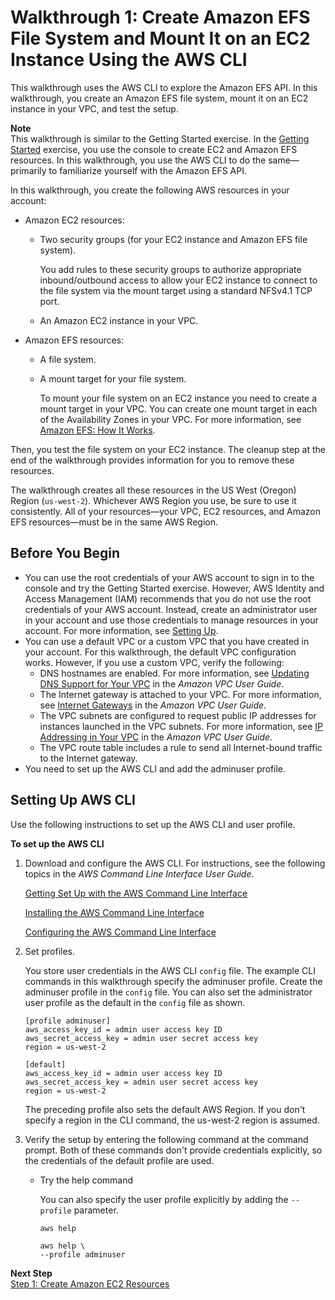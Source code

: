 # Walkthrough 1: Create Amazon EFS File System and Mount It on an EC2 Instance Using the AWS CLI<a name="wt1-getting-started"></a>

This walkthrough uses the AWS CLI to explore the Amazon EFS API\. In this walkthrough, you create an Amazon EFS file system, mount it on an EC2 instance in your VPC, and test the setup\.

**Note**  
This walkthrough is similar to the Getting Started exercise\. In the [Getting Started](getting-started.md) exercise, you use the console to create EC2 and Amazon EFS resources\. In this walkthrough, you use the AWS CLI to do the same—primarily to familiarize yourself with the Amazon EFS API\.

In this walkthrough, you create the following AWS resources in your account:
+ Amazon EC2 resources:
  + Two security groups \(for your EC2 instance and Amazon EFS file system\)\.

    You add rules to these security groups to authorize appropriate inbound/outbound access to allow your EC2 instance to connect to the file system via the mount target using a standard NFSv4\.1 TCP port\.
  + An Amazon EC2 instance in your VPC\. 
+ Amazon EFS resources:
  + A file system\.
  + A mount target for your file system\.

    To mount your file system on an EC2 instance you need to create a mount target in your VPC\. You can create one mount target in each of the Availability Zones in your VPC\. For more information, see [Amazon EFS: How It Works](how-it-works.md)\. 

 Then, you test the file system on your EC2 instance\. The cleanup step at the end of the walkthrough provides information for you to remove these resources\. 

The walkthrough creates all these resources in the US West \(Oregon\) Region \(`us-west-2`\)\. Whichever AWS Region you use, be sure to use it consistently\. All of your resources—your VPC, EC2 resources, and Amazon EFS resources—must be in the same AWS Region\. 

## Before You Begin<a name="wt1-prepare"></a>
+ You can use the root credentials of your AWS account to sign in to the console and try the Getting Started exercise\. However, AWS Identity and Access Management \(IAM\) recommends that you do not use the root credentials of your AWS account\. Instead, create an administrator user in your account and use those credentials to manage resources in your account\. For more information, see [Setting Up](setting-up.md)\.
+ You can use a default VPC or a custom VPC that you have created in your account\. For this walkthrough, the default VPC configuration works\. However, if you use a custom VPC, verify the following:
  + DNS hostnames are enabled\. For more information, see [Updating DNS Support for Your VPC](http://docs.aws.amazon.com/AmazonVPC/latest/UserGuide/vpc-dns.html#vpc-dns-viewing) in the *Amazon VPC User Guide*\. 
  + The Internet gateway is attached to your VPC\. For more information, see [Internet Gateways](http://docs.aws.amazon.com/AmazonVPC/latest/UserGuide/VPC_Internet_Gateway.html) in the *Amazon VPC User Guide*\.
  + The VPC subnets are configured to request public IP addresses for instances launched in the VPC subnets\. For more information, see [IP Addressing in Your VPC](http://docs.aws.amazon.com/AmazonVPC/latest/UserGuide/vpc-ip-addressing.html) in the *Amazon VPC User Guide*\.
  + The VPC route table includes a rule to send all Internet\-bound traffic to the Internet gateway\.
+ You need to set up the AWS CLI and add the adminuser profile\.

## Setting Up AWS CLI<a name="wt1-setup-awscli"></a>

Use the following instructions to set up the AWS CLI and user profile\. 

**To set up the AWS CLI**

1. Download and configure the AWS CLI\. For instructions, see the following topics in the *AWS Command Line Interface User Guide*\. 

    [Getting Set Up with the AWS Command Line Interface](http://docs.aws.amazon.com/cli/latest/userguide/cli-chap-getting-set-up.html) 

    [Installing the AWS Command Line Interface](http://docs.aws.amazon.com/cli/latest/userguide/installing.html) 

   [Configuring the AWS Command Line Interface](http://docs.aws.amazon.com/cli/latest/userguide/cli-chap-getting-started.html)

1. Set profiles\.

    You store user credentials in the AWS CLI `config` file\. The example CLI commands in this walkthrough specify the adminuser profile\. Create the adminuser profile in the `config` file\. You can also set the administrator user profile as the default in the `config` file as shown\. 

   ```
   [profile adminuser]
   aws_access_key_id = admin user access key ID
   aws_secret_access_key = admin user secret access key
   region = us-west-2
   
   [default]
   aws_access_key_id = admin user access key ID
   aws_secret_access_key = admin user secret access key
   region = us-west-2
   ```

   The preceding profile also sets the default AWS Region\. If you don't specify a region in the CLI command, the us\-west\-2 region is assumed\.

1. Verify the setup by entering the following command at the command prompt\. Both of these commands don't provide credentials explicitly, so the credentials of the default profile are used\.
   + Try the help command

     You can also specify the user profile explicitly by adding the `--profile` parameter\.

     ```
     aws help
     ```

     ```
     aws help \
     --profile adminuser
     ```

**Next Step**  
[Step 1: Create Amazon EC2 Resources](wt1-create-ec2-resources.md) 